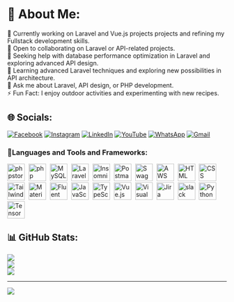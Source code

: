 # 💫 About Me:
🔭 Currently working on Laravel and Vue.js projects projects and refining my Fullstack development skills.<br>👯 Open to collaborating on Laravel or API-related projects.<br>🤝 Seeking help with database performance optimization in Laravel and exploring advanced API design.<br>🌱 Learning advanced Laravel techniques and exploring new possibilities in API architecture.<br>💬 Ask me about Laravel, API design, or PHP development.<br>⚡ Fun Fact: I enjoy outdoor activities and experimenting with new recipes.


## 🌐 Socials:
[![Facebook](https://img.shields.io/badge/Facebook-1877F2?style=for-the-badge&logo=facebook&logoColor=white)](https://facebook.com/mohamed.meghni.7) 
[![Instagram](https://img.shields.io/badge/Instagram-E4405F?style=for-the-badge&logo=instagram&logoColor=white
)](https://instagram.com/gts_meghni) 
[![LinkedIn](https://img.shields.io/badge/LinkedIn-0077B5?style=for-the-badge&logo=linkedin&logoColor=white
)](https://linkedin.com/in/mohamed-el-amine-meghni-1684a41a3) 
[![YouTube](https://img.shields.io/badge/YouTube-FF0000?style=for-the-badge&logo=youtube&logoColor=white)](https://youtube.com/@UCWjsxeQlGZmBMsQ9g6XKV-Q) 
[![WhatsApp](https://img.shields.io/badge/WhatsApp-25D366?style=for-the-badge&logo=whatsapp&logoColor=white)](https://wa.me/213549136722) 
[![Gmail](https://img.shields.io/badge/Gmail-D14836?style=for-the-badge&logo=gmail&logoColor=white)](mailto:meghni.mohamed.el.amine@gmail.com)


### 🧰Languages and Tools and Frameworks:
 <div>
 <div>
  <img style="margin-right: 5px;" width="40" src="https://static-00.iconduck.com/assets.00/phpstorm-icon-2048x2048-rjjm74g9.png" alt="phpstorm" title="phpstorm"/>
  <img style="margin-right: 5px;" width="40" src="https://github.com/marwin1991/profile-technology-icons/assets/76662862/dbbc299a-8356-45e4-9d2e-a6c21b4569cf" alt="php (elephpant)" title="php (elephpant)"/>
  <img style="margin-right: 5px;" width="40" src="https://user-images.githubusercontent.com/25181517/183896128-ec99105a-ec1a-4d85-b08b-1aa1620b2046.png" alt="MySQL" title="MySQL"/>
  <img style="margin-right: 5px;" width="40" src="https://github.com/marwin1991/profile-technology-icons/assets/25181517/afcf1c98-544e-41fb-bf44-edba5e62809a" alt="Laravel" title="Laravel"/>
  <img style="margin-right: 5px;" width="40" src="https://static-00.iconduck.com/assets.00/apps-insomnia-icon-2048x2048-2mq9u7v5.png" alt="Insomnia" title="Insomnia"/>
  <img style="margin-right: 5px;" width="40" src="https://user-images.githubusercontent.com/25181517/192109061-e138ca71-337c-4019-8d42-4792fdaa7128.png" alt="Postman" title="Postman"/>
  <img style="margin-right: 5px;" width="40" src="https://user-images.githubusercontent.com/25181517/186711335-a3729606-5a78-4496-9a36-06efcc74f800.png" alt="Swagger" title="Swagger"/>
  <img style="margin-right: 5px;" width="40" src="https://user-images.githubusercontent.com/25181517/183896132-54262f2e-6d98-41e3-8888-e40ab5a17326.png" alt="AWS" title="AWS"/>
  <img style="margin-right: 5px;" width="40" src="https://user-images.githubusercontent.com/25181517/192158954-f88b5814-d510-4564-b285-dff7d6400dad.png" alt="HTML" title="HTML"/>
  <img style="margin-right: 5px;" width="40" src="https://user-images.githubusercontent.com/25181517/183898674-75a4a1b1-f960-4ea9-abcb-637170a00a75.png" alt="CSS" title="CSS"/>
  <img style="margin-right: 5px;" width="40" src="https://user-images.githubusercontent.com/25181517/202896760-337261ed-ee92-4979-84c4-d4b829c7355d.png" alt="Tailwind CSS" title="Tailwind CSS"/>
  <img style="margin-right: 5px;" width="40" src="https://user-images.githubusercontent.com/25181517/189716058-71f74b6f-5936-40b5-92e3-00381e35ccb9.png" alt="Material Design" title="Material Design"/>
  <img style="margin-right: 5px;" width="40" src="https://upload.wikimedia.org/wikipedia/commons/thumb/2/25/Microsoft_icon.svg/1024px-Microsoft_icon.svg.png" alt="Fluent Design" title="Fluent Design"/>
  <img style="margin-right: 5px;" width="40" src="https://user-images.githubusercontent.com/25181517/117447155-6a868a00-af3d-11eb-9cfe-245df15c9f3f.png" alt="JavaScript" title="JavaScript"/>
  <img style="margin-right: 5px;" width="40" src="https://user-images.githubusercontent.com/25181517/183890598-19a0ac2d-e88a-4005-a8df-1ee36782fde1.png" alt="TypeScript" title="TypeScript"/>
  <img style="margin-right: 5px;" width="40" src="https://user-images.githubusercontent.com/25181517/117448124-a2da9800-af3e-11eb-85d2-bd1b69b65603.png" alt="Vue.js" title="Vue.js"/>
  <img style="margin-right: 5px;" width="40" src="https://user-images.githubusercontent.com/25181517/192108891-d86b6220-e232-423a-bf5f-90903e6887c3.png" alt="Visual Studio Code" title="Visual Studio Code"/>
  <img style="margin-right: 5px;" width="40" src="https://user-images.githubusercontent.com/25181517/183912952-83784e94-629d-4c34-a961-ae2ae795b662.png" alt="Jira" title="Jira"/>
    <img style="margin-right: 5px;" width="40" src="https://upload.wikimedia.org/wikipedia/commons/thumb/d/d5/Slack_icon_2019.svg/1024px-Slack_icon_2019.svg.png" alt="slack" title="slack"/>
  <img style="margin-right: 5px;" width="40" src="https://user-images.githubusercontent.com/25181517/183423507-c056a6f9-1ba8-4312-a350-19bcbc5a8697.png" alt="Python" title="Python"/>
  <img width="40" src="https://user-images.githubusercontent.com/25181517/223639822-2a01e63a-a7f9-4a39-8930-61431541bc06.png" alt="TensorFlow" title="TensorFlow"/>
</div>
</div>


## 📊 GitHub Stats:
![](https://github-readme-stats.vercel.app/api?username=GTS-MEGHNI&theme=dark&hide_border=false&include_all_commits=true&count_private=true)<br/>
![](https://github-readme-streak-stats.herokuapp.com/?user=GTS-MEGHNI&theme=dark&hide_border=false)<br/>
![](https://github-readme-stats.vercel.app/api/top-langs/?username=GTS-MEGHNI&theme=dark&hide_border=false&include_all_commits=true&count_private=true&layout=compact)

---
[![](https://visitcount.itsvg.in/api?id=GTS-MEGHNI&icon=0&color=0)](https://visitcount.itsvg.in)

<!-- Proudly created with GPRM ( https://gprm.itsvg.in ) -->

